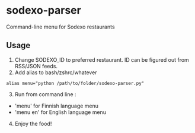 # sodexo-parser
Command-line menu for Sodexo restaurants

## Usage
1. Change SODEXO_ID to preferred restaurant. ID can be figured out from RSS/JSON feeds.
2. Add alias to bash/zshrc/whatever
```
alias menu="python /path/to/folder/sodexo-parser.py"
```
3. Run from command line : 
  * 'menu' for Finnish language menu 
  * 'menu en' for English language menu
4. Enjoy the food!
